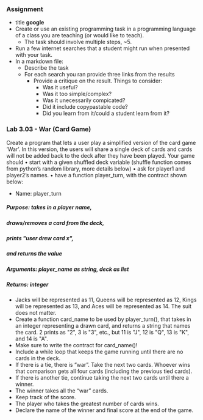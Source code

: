 ### Assignment
* title **google**
* Create or use an existing programming task in a programming language of a class you are teaching (or would like to teach).
  - The task should involve multiple steps, ~5.
* Run a few internet searches that a student might run when presented with your task.
* In a markdown file:
  - Describe the task
  - For each search you ran provide three links from the results
    - Provide a critique on the result. Things to consider:
      - Was it useful?
      - Was it too simple/complex?
      - Was it unecessarily compicated?
      - Did it include copypastable code?
      - Did you learn from it/could a student learn from it?
### Lab 3.03 - War (Card Game)
Create a program that lets a user play a simplified version of the card game ‘War’. In this version, the
users will share a single deck of cards and cards will not be added back to the deck after they have been
played.
Your game should
• start with a given shuffled deck variable (shuffle function comes from python’s random library,
more details below)
• ask for player1 and player2’s names.
• have a function player_turn, with the contract shown below:
* Name: player_turn
 ##### Purpose: takes in a player name,
 ##### draws/removes a card from the deck,
 ##### prints "user drew card x",
 ##### and returns the value
 ##### Arguments: player_name as string, deck as list
 ##### Returns: integer
* Jacks will be represented as 11, Queens will be represented as 12, Kings will be represented as 13,
and Aces will be represented as 14. The suit does not matter.
* Create a function card_name to be used by player_turn(), that takes in an integer
representing a drawn card, and returns a string that names the card. 2 prints as "2", 3 is "3",
etc., but 11 is "J", 12 is "Q", 13 is "K", and 14 is "A".
* Make sure to write the contract for card_name()!
* Include a while loop that keeps the game running until there are no cards in the deck.
* If there is a tie, there is “war”. Take the next two cards. Whoever wins that comparison gets all four
cards (including the previous tied cards).
* If there is another tie, continue taking the next two cards until there a winner.
* The winner takes all the “war” cards.
* Keep track of the score.
* The player who takes the greatest number of cards wins.
* Declare the name of the winner and final score at the end of the game.

 
